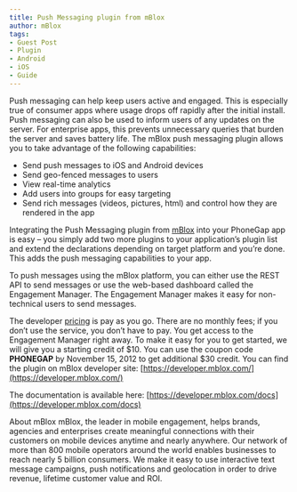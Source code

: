```yaml
---
title: Push Messaging plugin from mBlox
author: mBlox
tags:
- Guest Post
- Plugin
- Android
- iOS
- Guide
---
```


Push messaging can help keep users active and engaged. This is especially true of consumer apps where usage drops off rapidly after the initial install. Push messaging can also be used to inform users of any updates on the server. For enterprise apps, this prevents unnecessary queries that burden the server and saves battery life.
The mBlox push messaging plugin allows you to take advantage of the following capabilities:

*	Send push messages to iOS and Android devices
*	Send geo-fenced messages to users
*	View real-time analytics
*	Add users into groups for easy targeting
*	Send rich messages (videos, pictures, html) and control how they are rendered in the app

Integrating the Push Messaging plugin from [mBlox](https://developer.mblox.com/) into your PhoneGap app is easy – you simply add two more plugins to your application’s plugin list and extend the declarations depending on target platform and you’re done. This adds the push messaging capabilities to your app.

To push messages using the mBlox platform, you can either use the REST API to send messages or use the web-based dashboard called the Engagement Manager. The Engagement Manager makes it easy for non-technical users to send messages.

The developer [pricing](https://developer.mblox.com/pricing) is pay as you go. There are no monthly fees; if you don’t use the service, you don’t have to pay. You get access to the Engagement Manager right away. To make it easy for you to get started, we will give you a starting credit of $10. You can use the coupon code **PHONEGAP** by November 15, 2012 to get additional $30 credit.
You can find the plugin on mBlox developer site: 
[https://developer.mblox.com/](https://developer.mblox.com/)

The documentation is available here:
[https://developer.mblox.com/docs](https://developer.mblox.com/docs)

About mBlox
mBlox, the leader in mobile engagement, helps brands, agencies and enterprises create meaningful connections with their customers on mobile devices anytime and nearly anywhere. Our network of more than 800 mobile operators around the world enables businesses to reach nearly 5 billion consumers. We make it easy to use interactive text message campaigns, push notifications and geolocation in order to drive revenue, lifetime customer value and ROI.
